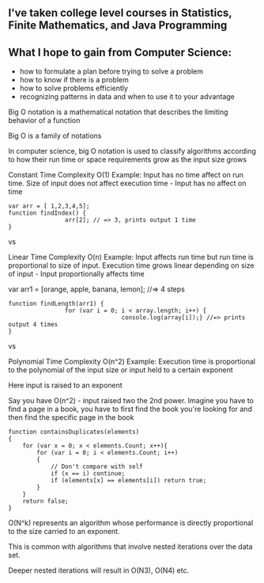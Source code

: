 ## I've taken college level courses in Statistics, Finite Mathematics, and Java Programming

## What I hope to gain from Computer Science:
* how to formulate a plan before trying to solve a problem
* how to know if there is a problem
* how to solve problems efficiently
* recognizing patterns in data and when to use it to your advantage

Big O notation is a mathematical notation that describes the limiting behavior of a function

Big O is a family of notations

In computer science, big O notation is used to classify algorithms according to how their run time or space requirements grow as the input size grows

Constant Time Complexity O(1) Example: Input has no time affect on run time. Size of input does not affect execution time - Input has no affect on time

```
var arr = [ 1,2,3,4,5];
function findIndex() {
                arr[2]; // => 3, prints output 1 time
}
```

vs

Linear Time Complexity O(n) Example: Input affects run time but run time is proportional to size of input. Execution time grows linear depending on size of input - Input proportionally affects time

var arr1 = [orange, apple, banana, lemon]; //=> 4 steps

```
function findLength(arr1) {
                for (var i = 0; i < array.length; i++) { 
                                console.log(array[i]);} //=> prints output 4 times
}
```

vs

Polynomial Time Complexity O(n^2) Example: Execution time is proportional to the polynomial of the input size or input held to a certain exponent

Here input is raised to an exponent

Say you have O(n^2) - input raised two the 2nd power. Imagine you have to find a page in a book, you have to first find the book you're looking for and then find the specific page in the book

```
function containsDuplicates(elements)
{
    for (var x = 0; x < elements.Count; x++){
        for (var i = 0; i < elements.Count; i++)
        {
            // Don't compare with self
            if (x == i) continue;
            if (elements[x] == elements[i]) return true;
        }
    }
    return false;
}
```
 
O(N^k) represents an algorithm whose performance is directly proportional to the size carried to an exponent.

This is common with algorithms that involve nested iterations over the data set.

Deeper nested iterations will result in O(N3), O(N4) etc.
